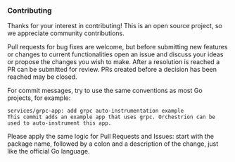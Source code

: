 ### Contributing

Thanks for your interest in contributing! This is an open source project, so we appreciate community contributions.

Pull requests for bug fixes are welcome, but before submitting new features or changes to current functionalities open an issue and discuss your ideas or propose the changes you wish to make. After a resolution is reached a PR can be submitted for review. PRs created before a decision has been reached may be closed.

For commit messages, try to use the same conventions as most Go projects, for example:

```
services/grpc-app: add grpc auto-instrumentation example
This commit adds an example app that uses grpc. Orchestrion can be used to auto-instrument this app.
```

Please apply the same logic for Pull Requests and Issues: start with the package name, followed by a colon and a description of the change, just like the official Go language.
